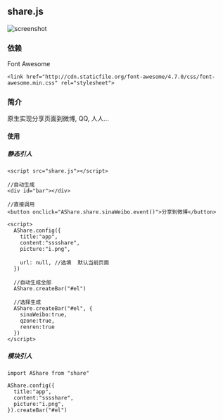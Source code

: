 ## share.js

![screenshot](share/screentshot1.png)
### 依赖
Font Awesome
```
<link href="http://cdn.staticfile.org/font-awesome/4.7.0/css/font-awesome.min.css" rel="stylesheet">
```

### 简介
原生实现分享页面到微博, QQ, 人人...

#### 使用
##### 静态引人
```
<script src="share.js"></script>

//自动生成
<div id="bar"></div>

//直接调用
<button onclick="AShare.share.sinaWeibo.event()">分享到微博</button>

<script>
  AShare.config({
    title:"app",
    content:"sssshare",
    picture:"i.png",
    
    url: null, //选填  默认当前页面
  })
  
  //自动生成全部
  AShare.createBar("#el")
  
  //选择生成
  AShare.createBar("#el", {
    sinaWeibo:true,
    qzone:true,
    renren:true
  })
</script>
```
##### 模块引人
```
import AShare from "share"

AShare.config({
  title:"app",
  content:"sssshare",
  picture:"i.png",
}).createBar("#el")
```
